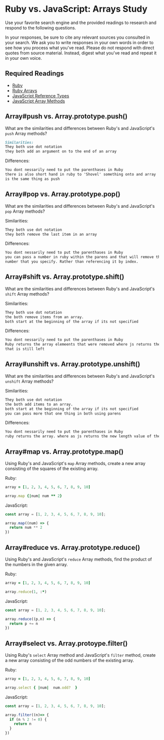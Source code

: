 # Ruby vs. JavaScript: Arrays Study

Use your favorite search engine and the provided readings to research and
respond to the following questions.

In your responses, be sure to cite any relevant sources you consulted in your
search. We ask you to write responses in your own words in order to see how you
process what you've read. Please do not respond with direct quotes from source
material. Instead, digest what you've read and repeat it in your own voice.

## Required Readings

-   [Ruby](https://github.com/ga-wdi-boston/ruby)
-   [Ruby Arrays](https://github.com/ga-wdi-boston/ruby-arrays)
-   [JavaScript Reference Types](https://github.com/ga-wdi-boston/js-reference-types)
-   [JavaScript Array Methods](https://github.com/ga-wdi-boston/js-array-methods)

## Array#push vs. Array.prototype.push()

What are the similarities and differences between Ruby's and JavaScript's `push`
Array methods?

```md
Similarities:
They both use dot notation
they both add an argument on to the end of an array


```

Differences:

```md
You dont nessarily need to put the parenthases in Ruby
there is also short hand in ruby to 'Shovel' something onto and array '<<' which
is the same thing as push
```

## Array#pop vs. Array.prototype.pop()

What are the similarities and differences between Ruby's and JavaScript's `pop`
Array methods?

Similarities:

```md
They both use dot notation
they both remove the last item in an array
```

Differences:

```md
You dont nessarily need to put the parenthases in Ruby
you can pass a number in ruby within the parens and that will remove the nth
number that you specify. Rather than referencing it by index.
```

## Array#shift vs. Array.prototype.shift()

What are the similarities and differences between Ruby's and JavaScript's
`shift` Array methods?

Similarities:

```md
They both use dot notation
the both remove items from an array.
both start at the beginning of the array if its not specified
```

Differences:

```md
You dont nessarily need to put the parenthases in Ruby
Ruby returns the array elemeents that were removed where js returns the array
that is still left
```

## Array#unshift vs. Array.prototype.unshift()

What are the similarities and differences between Ruby's and JavaScript's
`unshift` Array methods?

Similarities:

```md
They both use dot notation
the both add items to an array.
both start at the beginning of the array if its not specified
you can pass more that one thing in both using parens
```

Differences:

```md
You dont nessarily need to put the parenthases in Ruby
ruby returns the array. where as js returns the new length value of the array
```

## Array#map vs. Array.prototype.map()

Using Ruby's and JavaScript's `map` Array methods, create a new array consisting
of the squares of the existing array.

Ruby:

```ruby
array = [1, 2, 3, 4, 5, 6, 7, 8, 9, 10]

array.map {|num| num ** 2}
```

JavaScript:

```javascript
const array = [1, 2, 3, 4, 5, 6, 7, 8, 9, 10];

array.map((num) => {
  return num ** 2
})
```

## Array#reduce vs. Array.prototype.reduce()

Using Ruby's and JavaScript's `reduce` Array methods, find the product of the
numbers in the given array.

Ruby:

```ruby
array = [1, 2, 3, 4, 5, 6, 7, 8, 9, 10]

array.reduce(1, :*)
```

JavaScript:

```javascript
const array = [1, 2, 3, 4, 5, 6, 7, 8, 9, 10];

array.reduce((p,n) => {
  return p += n
})
```

## Array#select vs. Array.protoype.filter()

Using Ruby's `select` Array method and JavaScript's `filter` method, create a
new array consisting of the odd numbers of the existing array.

Ruby:

```ruby
array = [1, 2, 3, 4, 5, 6, 7, 8, 9, 10]

array.select { |num|  num.odd?  }
```

JavaScript:

```javascript
const array = [1, 2, 3, 4, 5, 6, 7, 8, 9, 10];

array.filter((n)=> {
  if (n % 2 != 0) {
    return n
  }
})
```
